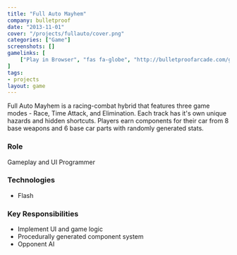 ```yaml
---
title: "Full Auto Mayhem"
company: bulletproof
date: "2013-11-01"
cover: "/projects/fullauto/cover.png"
categories: ["Game"]
screenshots: []
gamelinks: [
    ["Play in Browser", "fas fa-globe", "http://bulletproofarcade.com/games/FullAuto"],
]
tags:
- projects
layout: game
---
```


Full Auto Mayhem is a racing-combat hybrid that features three game modes - Race, Time Attack, and Elimination. Each track has it's own unique hazards and hidden shortcuts. Players earn components for their car from 8 base weapons and 6 base car parts with randomly generated stats.

### Role
Gameplay and UI Programmer

### Technologies
* Flash

### Key Responsibilities
* Implement UI and game logic
* Procedurally generated component system
* Opponent AI
